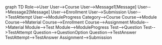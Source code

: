 graph TD
    Role-->User
    User-->Course
    User-->Message1[Message]
    User-->Message2[Message]
    User-->Enrollment
    User-->Submission
    User-->TestAttempt
    User-->ModuleProgress
    Category-->Course
    Course-->Module
    Course-->Material
    Course-->Enrollment
    Course-->Assignment
    Module-->Material
    Module-->Test
    Module-->ModuleProgress
    Test-->Question
    Test-->TestAttempt
    Question-->QuestionOption
    Question-->TestAnswer
    TestAttempt-->TestAnswer
    Assignment-->Submission